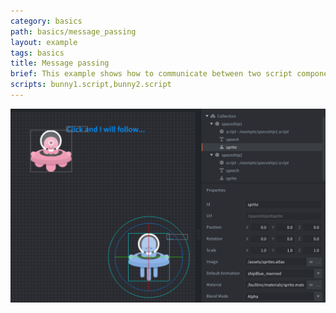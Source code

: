 ```yaml
---
category: basics
path: basics/message_passing
layout: example
tags: basics
title: Message passing
brief: This example shows how to communicate between two script components in two separate game objects.
scripts: bunny1.script,bunny2.script
---
```


![message passing](message_passing.png)
